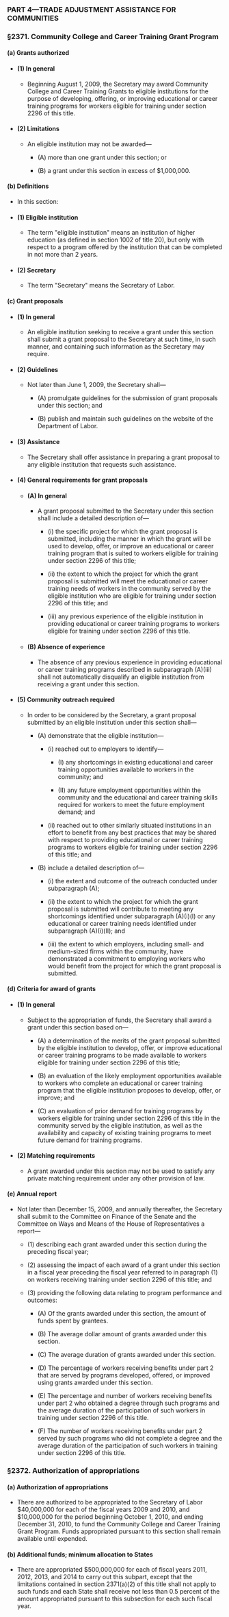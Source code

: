 ### PART 4—TRADE ADJUSTMENT ASSISTANCE FOR COMMUNITIES

### §2371. Community College and Career Training Grant Program
#### (a) Grants authorized
* #### (1) In general
  * Beginning August 1, 2009, the Secretary may award Community College and Career Training Grants to eligible institutions for the purpose of developing, offering, or improving educational or career training programs for workers eligible for training under section 2296 of this title.

* #### (2) Limitations
  * An eligible institution may not be awarded—

    * (A) more than one grant under this section; or

    * (B) a grant under this section in excess of $1,000,000.

#### (b) Definitions
* In this section:

* #### (1) Eligible institution
  * The term "eligible institution" means an institution of higher education (as defined in section 1002 of title 20), but only with respect to a program offered by the institution that can be completed in not more than 2 years.

* #### (2) Secretary
  * The term "Secretary" means the Secretary of Labor.

#### (c) Grant proposals
* #### (1) In general
  * An eligible institution seeking to receive a grant under this section shall submit a grant proposal to the Secretary at such time, in such manner, and containing such information as the Secretary may require.

* #### (2) Guidelines
  * Not later than June 1, 2009, the Secretary shall—

    * (A) promulgate guidelines for the submission of grant proposals under this section; and

    * (B) publish and maintain such guidelines on the website of the Department of Labor.

* #### (3) Assistance
  * The Secretary shall offer assistance in preparing a grant proposal to any eligible institution that requests such assistance.

* #### (4) General requirements for grant proposals
  * #### (A) In general
    * A grant proposal submitted to the Secretary under this section shall include a detailed description of—

      * (i) the specific project for which the grant proposal is submitted, including the manner in which the grant will be used to develop, offer, or improve an educational or career training program that is suited to workers eligible for training under section 2296 of this title;

      * (ii) the extent to which the project for which the grant proposal is submitted will meet the educational or career training needs of workers in the community served by the eligible institution who are eligible for training under section 2296 of this title; and

      * (iii) any previous experience of the eligible institution in providing educational or career training programs to workers eligible for training under section 2296 of this title.

  * #### (B) Absence of experience
    * The absence of any previous experience in providing educational or career training programs described in subparagraph (A)(iii) shall not automatically disqualify an eligible institution from receiving a grant under this section.

* #### (5) Community outreach required
  * In order to be considered by the Secretary, a grant proposal submitted by an eligible institution under this section shall—

    * (A) demonstrate that the eligible institution—

      * (i) reached out to employers to identify—

        * (I) any shortcomings in existing educational and career training opportunities available to workers in the community; and

        * (II) any future employment opportunities within the community and the educational and career training skills required for workers to meet the future employment demand; and


      * (ii) reached out to other similarly situated institutions in an effort to benefit from any best practices that may be shared with respect to providing educational or career training programs to workers eligible for training under section 2296 of this title; and


    * (B) include a detailed description of—

      * (i) the extent and outcome of the outreach conducted under subparagraph (A);

      * (ii) the extent to which the project for which the grant proposal is submitted will contribute to meeting any shortcomings identified under subparagraph (A)(i)(I) or any educational or career training needs identified under subparagraph (A)(i)(II); and

      * (iii) the extent to which employers, including small- and medium-sized firms within the community, have demonstrated a commitment to employing workers who would benefit from the project for which the grant proposal is submitted.

#### (d) Criteria for award of grants
* #### (1) In general
  * Subject to the appropriation of funds, the Secretary shall award a grant under this section based on—

    * (A) a determination of the merits of the grant proposal submitted by the eligible institution to develop, offer, or improve educational or career training programs to be made available to workers eligible for training under section 2296 of this title;

    * (B) an evaluation of the likely employment opportunities available to workers who complete an educational or career training program that the eligible institution proposes to develop, offer, or improve; and

    * (C) an evaluation of prior demand for training programs by workers eligible for training under section 2296 of this title in the community served by the eligible institution, as well as the availability and capacity of existing training programs to meet future demand for training programs.

* #### (2) Matching requirements
  * A grant awarded under this section may not be used to satisfy any private matching requirement under any other provision of law.

#### (e) Annual report
* Not later than December 15, 2009, and annually thereafter, the Secretary shall submit to the Committee on Finance of the Senate and the Committee on Ways and Means of the House of Representatives a report—

  * (1) describing each grant awarded under this section during the preceding fiscal year;

  * (2) assessing the impact of each award of a grant under this section in a fiscal year preceding the fiscal year referred to in paragraph (1) on workers receiving training under section 2296 of this title; and

  * (3) providing the following data relating to program performance and outcomes:

    * (A) Of the grants awarded under this section, the amount of funds spent by grantees.

    * (B) The average dollar amount of grants awarded under this section.

    * (C) The average duration of grants awarded under this section.

    * (D) The percentage of workers receiving benefits under part 2 that are served by programs developed, offered, or improved using grants awarded under this section.

    * (E) The percentage and number of workers receiving benefits under part 2 who obtained a degree through such programs and the average duration of the participation of such workers in training under section 2296 of this title.

    * (F) The number of workers receiving benefits under part 2 served by such programs who did not complete a degree and the average duration of the participation of such workers in training under section 2296 of this title.

### §2372. Authorization of appropriations
#### (a) Authorization of appropriations
* There are authorized to be appropriated to the Secretary of Labor $40,000,000 for each of the fiscal years 2009 and 2010, and $10,000,000 for the period beginning October 1, 2010, and ending December 31, 2010, to fund the Community College and Career Training Grant Program. Funds appropriated pursuant to this section shall remain available until expended.

#### (b) Additional funds; minimum allocation to States
* There are appropriated $500,000,000 for each of fiscal years 2011, 2012, 2013, and 2014 to carry out this subpart, except that the limitations contained in section 2371(a)(2) of this title shall not apply to such funds and each State shall receive not less than 0.5 percent of the amount appropriated pursuant to this subsection for each such fiscal year.